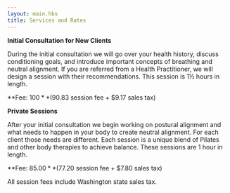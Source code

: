 ```yaml
---
layout: main.hbs
title: Services and Rates
---
```

**Initial Consultation for New Clients**

During the initial consultation we will go over your health history, discuss conditioning goals, and introduce important concepts of breathing and neutral alignment. If you are referred from a Health Practitioner, we will design a session with their recommendations. This session is 1½ hours in length.

**Fee: $100**
($90.83 session fee + $9.17 sales tax)

**Private Sessions**

After your initial consultation we begin working on postural alignment and what needs to happen in your body to create neutral alignment. For each client those needs are different. Each session is a unique blend of Pilates and other body therapies to achieve balance. These sessions are 1 hour in length.

**Fee: $85.00**
($77.20 session fee + $7.80 sales tax)

All session fees include Washington state sales tax.
